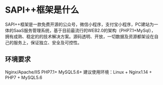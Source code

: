 # SAPI++框架是什么

SAPI++框架是一款免费开源的公众号，微信小程序，支付宝小程序，PC建站为一体的SaaS服务管理系统，基于目前最流行的WEB2.0的架构（PHP7.1+MySql），拥有成熟、稳定的的技术解决方案。源码透明、开放，一切数据及资源都架设在自己的服务上，保证独立、安全及可控性。

## 环境要求
Nginx/Apache/IIS
PHP7.1+
MySQL5.6+
建议使用环境：Linux + Nginx1.14 + PHP7 + MySQL5.6